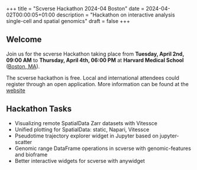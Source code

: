 +++
title = "Scverse Hackathon 2024-04 Boston"
date = 2024-04-02T00:00:05+01:00
description = "Hackathon on interactive analysis single-cell and spatial genomics"
draft = false
+++

## Welcome

Join us for the scverse Hackathon taking place from **Tuesday, April 2nd, 09:00 AM** to **Thursday, April 4th, 06:00 PM** at **Harvard Medical School** ([Boston, MA](https://hms.harvard.edu/about-hms/contact-hms/harvard-longwood-campus-maps-directions)).

The scverse hackathon is free. Local and international attendees could register through an open application. More information can be found at the [website](https://hms-dbmi.github.io/scverse-hackathon-spring-2024/)

## Hackathon Tasks

- Visualizing remote SpatialData Zarr datasets with Vitessce
- Unified plotting for SpatialData: static, Napari, Vitessce
- Pseudotime trajectory explorer widget in Jupyter based on jupyter-scatter
- Genomic range DataFrame operations in scverse with genomic-features and bioframe
- Better interactive widgets for scverse with anywidget

